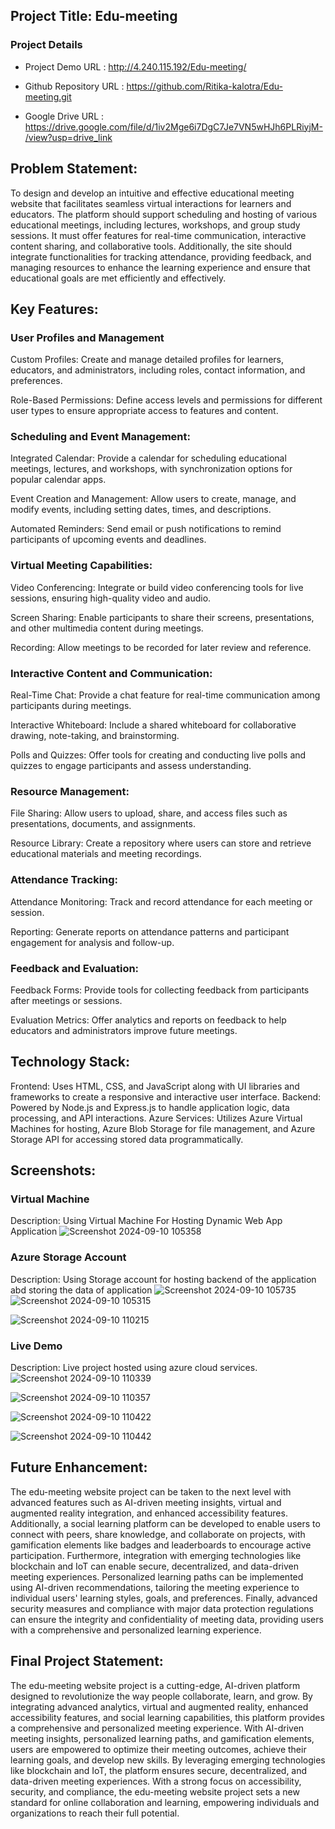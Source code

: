 ## Project Title: Edu-meeting

### Project Details
- Project Demo URL : http://4.240.115.192/Edu-meeting/

- Github Repository URL : https://github.com/Ritika-kalotra/Edu-meeting.git

- Google Drive URL : https://drive.google.com/file/d/1iv2Mge6i7DgC7Je7VN5wHJh6PLRiyjM-/view?usp=drive_link

## Problem Statement:

To design and develop an intuitive and effective educational meeting website that facilitates seamless virtual interactions for learners and educators. The platform should support scheduling and hosting of various educational meetings, including lectures, workshops, and group study sessions. It must offer features for real-time communication, interactive content sharing, and collaborative tools. Additionally, the site should integrate functionalities for tracking attendance, providing feedback, and managing resources to enhance the learning experience and ensure that educational goals are met efficiently and effectively.

## Key Features:

### User Profiles and Management
Custom Profiles: Create and manage detailed profiles for learners, educators, and administrators, including roles, contact information, and preferences.

Role-Based Permissions: Define access levels and permissions for different user types to ensure appropriate access to features and content.
###  Scheduling and Event Management:

Integrated Calendar: Provide a calendar for scheduling educational meetings, lectures, and workshops, with synchronization options for popular calendar apps.

Event Creation and Management: Allow users to create, manage, and modify events, including setting dates, times, and descriptions.

Automated Reminders: Send email or push notifications to remind participants of upcoming events and deadlines.
### Virtual Meeting Capabilities:

Video Conferencing: Integrate or build video conferencing tools for live sessions, ensuring high-quality video and audio.

Screen Sharing: Enable participants to share their screens, presentations, and other multimedia content during meetings.

Recording: Allow meetings to be recorded for later review and reference.
### Interactive Content and Communication:

Real-Time Chat: Provide a chat feature for real-time communication among participants during meetings.

Interactive Whiteboard: Include a shared whiteboard for collaborative drawing, note-taking, and brainstorming.

Polls and Quizzes: Offer tools for creating and conducting live polls and quizzes to engage participants and assess understanding.
### Resource Management:

File Sharing: Allow users to upload, share, and access files such as presentations, documents, and assignments.

Resource Library: Create a repository where users can store and retrieve educational materials and meeting recordings.
### Attendance Tracking:

Attendance Monitoring: Track and record attendance for each meeting or session.

Reporting: Generate reports on attendance patterns and participant engagement for analysis and follow-up.
### Feedback and Evaluation:

Feedback Forms: Provide tools for collecting feedback from participants after meetings or sessions.

Evaluation Metrics: Offer analytics and reports on feedback to help educators and administrators improve future meetings.

## Technology Stack:
Frontend: Uses HTML, CSS, and JavaScript along with UI libraries and frameworks to create a responsive and interactive user interface.
Backend: Powered by Node.js and Express.js to handle application logic, data processing, and API interactions.
Azure Services: Utilizes Azure Virtual Machines for hosting, Azure Blob Storage for file management, and Azure Storage API for accessing stored data programmatically.

## Screenshots:

### Virtual Machine
Description: Using Virtual Machine For Hosting Dynamic Web App Application
![Screenshot 2024-09-10 105358](https://github.com/user-attachments/assets/232a8dd8-22b4-455b-ac2f-da31d892fed2)

### Azure Storage Account
Description: Using Storage account for hosting backend of the application abd storing the data of application
![Screenshot 2024-09-10 105735](https://github.com/user-attachments/assets/1edc9ba6-df78-4ca9-a7d0-95d20c35b40f)
![Screenshot 2024-09-10 105315](https://github.com/user-attachments/assets/9e0efa00-71e3-4444-8b22-eb25f4ed6c54)

![Screenshot 2024-09-10 110215](https://github.com/user-attachments/assets/e25711f4-e1d2-4562-b1e3-aaa4696c8de6)

### Live Demo
Description: Live project hosted using azure cloud services.
![Screenshot 2024-09-10 110339](https://github.com/user-attachments/assets/45fc912b-91d0-4f57-a4a2-62302145abf8)

![Screenshot 2024-09-10 110357](https://github.com/user-attachments/assets/a14a7dd2-7e57-4888-b24b-e4e8e282ddba)

![Screenshot 2024-09-10 110422](https://github.com/user-attachments/assets/edfa7c31-8a62-4896-8f9f-a4c516f8997e)

![Screenshot 2024-09-10 110442](https://github.com/user-attachments/assets/6fc73135-4e14-450a-aada-e246a9a1e7f2)

 ## Future Enhancement:
 
 The edu-meeting website project can be taken to the next level with advanced features such as AI-driven meeting insights, virtual and augmented reality integration, and enhanced accessibility features. Additionally, a social learning platform can be developed to enable users to connect with peers, share knowledge, and collaborate on projects, with gamification elements like badges and leaderboards to encourage active participation. Furthermore, integration with emerging technologies like blockchain and IoT can enable secure, decentralized, and data-driven meeting experiences. Personalized learning paths can be implemented using AI-driven recommendations, tailoring the meeting experience to individual users' learning styles, goals, and preferences. Finally, advanced security measures and compliance with major data protection regulations can ensure the integrity and confidentiality of meeting data, providing users with a comprehensive and personalized learning experience.

## Final Project Statement:
 
 The edu-meeting website project is a cutting-edge, AI-driven platform designed to revolutionize the way people collaborate, learn, and grow. By integrating advanced analytics, virtual and augmented reality, enhanced accessibility features, and social learning capabilities, this platform provides a comprehensive and personalized meeting experience. With AI-driven meeting insights, personalized learning paths, and gamification elements, users are empowered to optimize their meeting outcomes, achieve their learning goals, and develop new skills. By leveraging emerging technologies like blockchain and IoT, the platform ensures secure, decentralized, and data-driven meeting experiences. With a strong focus on accessibility, security, and compliance, the edu-meeting website project sets a new standard for online collaboration and learning, empowering individuals and organizations to reach their full potential.
 
